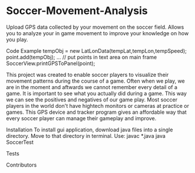 # Soccer-Movement-Analysis

Upload GPS data collected by your movement on the soccer field. Allows you to analyze your in game movement 
to improve your knowledge on how you play.


Code Example
                tempObj = new LatLonData(tempLat,tempLon,tempSpeed);
                point.add(tempObj);
                ...
                // put points in text area on main frame
                SoccerView.printGPSToPanel(point);
                
This project was created to enable soccer players to visualize their movement patterns during the course of a game. Often
when we play, we are in the moment and aftwards we cannot remember every detail of a game. It is important to see what you
actually did during a game. This way we can see the positives and negatives of our game play. Most soccer players in the world
don't have hightech monitors or cameras at practice or games. This GPS device and tracker program gives an affordable way that
every soccer player can manage their gameplay and improve.

Installation
To install gui application, download java files into a single directory. Move to that directory in terminal. Use:
    javac *.java
    java SoccerTest

Tests

Contributors
